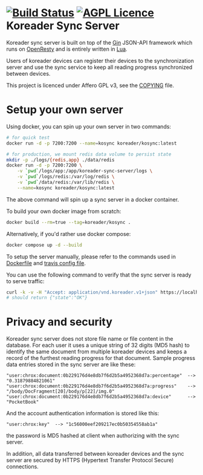 [![Build Status][travis-badge]][travis-link]
[![AGPL Licence][licence-badge]](COPYING)
Koreader Sync Server
========

Koreader sync server is built on top of the [Gin](http://gin.io) JSON-API
framework which runs on [OpenResty](http://openresty.org/) and is entirely
written in [Lua](http://www.lua.org/).

Users of koreader devices can register their devices to the synchronization
server and use the sync service to keep all reading progress synchronized
between devices.

This project is licenced under Affero GPL v3, see the [COPYING](COPYING) file.

Setup your own server
======================
Using docker, you can spin up your own server in two commands:

```bash
# for quick test
docker run -d -p 7200:7200 --name=kosync koreader/kosync:latest

# for production, we mount redis data volume to persist state
mkdir -p ./logs/{redis,app} ./data/redis
docker run -d -p 7200:7200 \
    -v `pwd`/logs/app:/app/koreader-sync-server/logs \
    -v `pwd`/logs/redis:/var/log/redis \
    -v `pwd`/data/redis:/var/lib/redis \
    --name=kosync koreader/kosync:latest
```

The above command will spin up a sync server in a docker container.

To build your own docker image from scratch:

```bash
docker build --rm=true --tag=koreader/kosync .
```

Alternatively, if you'd rather use docker compose:

```bash
docker compose up -d --build
```

To setup the server manually, please refer to the commands used in
[Dockerfile][dockerfile] and [travis config file][travis-conf].

You can use the following command to verify that the sync server is ready to serve traffic:

```bash
curl -k -v -H "Accept: application/vnd.koreader.v1+json" https://localhost:7200/healthcheck
# should return {"state":"OK"}
```

Privacy and security
========

Koreader sync server does not store file name or file content in the database.
For each user it uses a unique string of 32 digits (MD5 hash) to identify the
same document from multiple koreader devices and keeps a record of the furthest
reading progress for that document. Sample progress data entries stored in the
sync server are like these:
```
"user:chrox:document:0b229176d4e8db7f6d2b5a4952368d7a:percentage"  --> "0.31879884821061"
"user:chrox:document:0b229176d4e8db7f6d2b5a4952368d7a:progress"    --> "/body/DocFragment[20]/body/p[22]/img.0"
"user:chrox:document:0b229176d4e8db7f6d2b5a4952368d7a:device"      --> "PocketBook"
```
And the account authentication information is stored like this:
```
"user:chrox:key"  --> "1c56000eef209217ec0b50354558ab1a"
```
the password is MD5 hashed at client when authorizing with the sync server.

In addition, all data transferred between koreader devices and the sync server
are secured by HTTPS (Hypertext Transfer Protocol Secure) connections.

[travis-badge]:https://travis-ci.org/koreader/koreader-sync-server.svg?branch=master
[travis-link]:https://travis-ci.org/koreader/koreader-sync-server
[travis-conf]:https://github.com/koreader/koreader-sync-server/blob/master/.travis.yml
[licence-badge]:http://img.shields.io/badge/licence-AGPL-brightgreen.svg
[dockerfile]:https://github.com/koreader/koreader-sync-server/blob/master/Dockerfile
